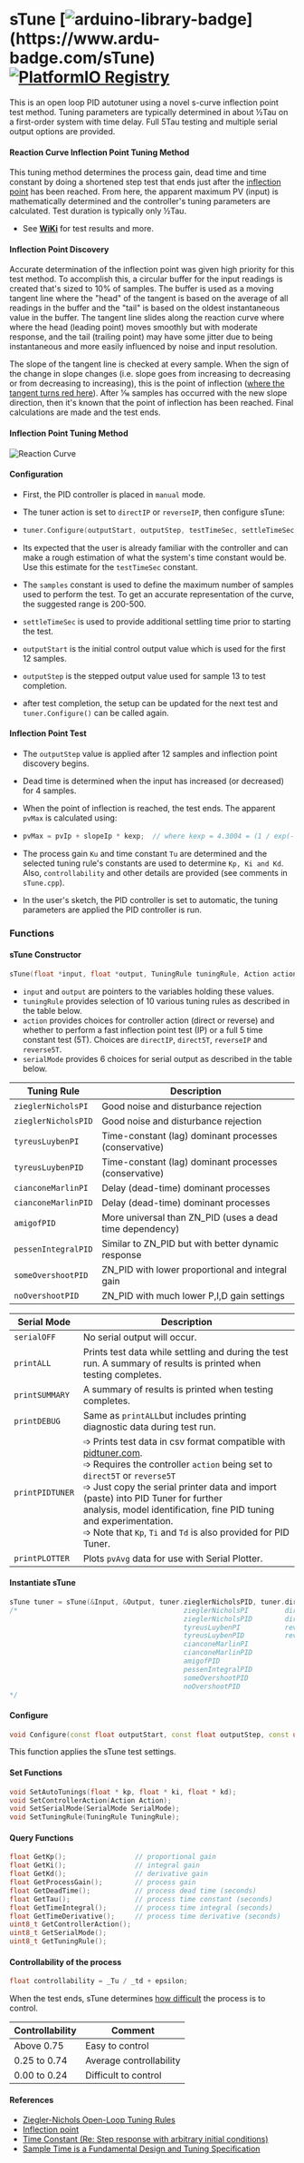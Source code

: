 # sTune    [![arduino-library-badge](https://www.ardu-badge.com/badge/sTune.svg?)](https://www.ardu-badge.com/sTune) [![PlatformIO Registry](https://badges.registry.platformio.org/packages/dlloydev/library/sTune.svg)](https://registry.platformio.org/packages/libraries/dlloydev/sTune)

This is an open loop PID autotuner using a novel s-curve inflection point test method. Tuning parameters are typically determined in about ½Tau on a first-order system with time delay. Full 5Tau testing and multiple serial output options are provided.

#### Reaction Curve Inflection Point Tuning Method

This tuning method determines the process gain, dead time and time constant by doing a shortened step test that ends just after the [inflection point](http://en.wikipedia.org/wiki/Inflection_point) has been reached. From here, the apparent maximum PV (input) is mathematically determined and the  controller's tuning parameters are calculated. Test duration is typically only ½Tau.

- See [**WiKi**](https://github.com/Dlloydev/sTune/wiki) for test results and more.

#### Inflection Point Discovery

Accurate determination of the inflection point was given high priority for this test method. To accomplish this, a circular buffer for the input readings is created that's sized to 10% of samples. The buffer is used as a moving tangent line where the "head" of the tangent is based on the average of all readings in the buffer and the "tail" is based on the oldest instantaneous value in the buffer. The tangent line slides along the reaction curve where where the head (leading point) moves smoothly but with moderate response, and the tail (trailing point) may have some jitter due to being instantaneous and more easily influenced by noise and input resolution.

The slope of the tangent line is checked at every sample. When the sign of the change in slope changes (i.e. slope goes from increasing to decreasing or from decreasing to increasing), this is the point of inflection ([where the tangent turns red here](https://en.wikipedia.org/wiki/Inflection_point#/media/File:Animated_illustration_of_inflection_point.gif)). After 1⁄16 samples has occurred with the new slope direction, then it's known that the point of inflection has been reached. Final calculations are made and the test ends.

#### Inflection Point Tuning Method

![Reaction Curve](https://user-images.githubusercontent.com/63488701/147842980-01d12e68-ed80-486c-823e-fcfaa6b89b41.png)

#### Configuration

- First, the PID controller is placed in `manual` mode.

- The tuner action is set to `directIP` or `reverseIP`, then configure sTune:

- ```c++
  tuner.Configure(outputStart, outputStep, testTimeSec, settleTimeSec, samples);
  ```

- Its expected that the user is already familiar with the controller and can make a rough estimation of what the system's time constant would be. Use this estimate for the `testTimeSec` constant.

- The `samples` constant is used to define the maximum number of samples used to perform the test. To get an accurate representation of the curve, the suggested range is 200-500. 

- `settleTimeSec` is used to provide additional settling time prior to starting the test. 

- `outputStart` is the initial control output value which is used for the first 12 samples.

- `outputStep` is the stepped output value used for sample 13 to test completion.

- after test completion, the setup can be updated for the next test and `tuner.Configure()` can be called again.

#### Inflection Point Test

- The `outputStep` value is applied after 12 samples and inflection point discovery begins.

- Dead time is determined when the input has increased (or decreased) for 4 samples.
- When the point of inflection is reached, the test ends. The apparent `pvMax` is calculated using:

- ```c++
  pvMax = pvIp + slopeIp * kexp;  // where kexp = 4.3004 = (1 / exp(-1)) / (1 - exp(-1))
  ```

- The process gain `Ku` and time constant `Tu` are determined and the selected tuning rule's constants are used to determine `Kp, Ki and Kd`. Also, `controllability` and other details are provided (see comments in `sTune.cpp`).
- In the user's sketch, the PID controller is set to automatic, the tuning parameters are applied the PID controller is run.

### Functions

#### sTune Constructor

```c++
sTune(float *input, float *output, TuningRule tuningRule, Action action, SerialMode serialMode);
```

- `input` and `output` are pointers to the variables holding these values.
- `tuningRule` provides selection of 10 various tuning rules as described in the table below.
- `action` provides choices for controller action (direct or reverse) and whether to perform a fast inflection point test (IP) or a full 5 time constant test (5T). Choices are `directIP`, `direct5T`, `reverseIP` and `reverse5T`.
- `serialMode` provides 6 choices for serial output as described in the table below.

| Tuning Rule         | Description                                              |
| ------------------- | -------------------------------------------------------- |
| `zieglerNicholsPI`  | Good noise and disturbance rejection                     |
| `zieglerNicholsPID` | Good noise and disturbance rejection                     |
| `tyreusLuybenPI`    | Time-constant (lag) dominant processes (conservative)    |
| `tyreusLuybenPID`   | Time-constant (lag) dominant processes (conservative)    |
| `cianconeMarlinPI`  | Delay (dead-time) dominant processes                     |
| `cianconeMarlinPID` | Delay (dead-time) dominant processes                     |
| `amigofPID`         | More universal than ZN_PID (uses a dead time dependency) |
| `pessenIntegralPID` | Similar to ZN_PID but with better dynamic response       |
| `someOvershootPID`  | ZN_PID with lower proportional and integral gain         |
| `noOvershootPID`    | ZN_PID with much lower P,I,D gain settings               |

| Serial Mode     | Description                                                  |
| --------------- | ------------------------------------------------------------ |
| `serialOFF`     | No serial output will occur.                                 |
| `printALL`      | Prints test data while settling and during the test run. A summary of results is printed when testing completes. |
| `printSUMMARY`  | A summary of results is printed when testing completes.      |
| `printDEBUG`    | Same as `printALL`but includes printing diagnostic data during test run. |
| `printPIDTUNER` | ➩  Prints test data in csv format compatible with [pidtuner.com](https://pidtuner.com/#/). <br />➩  Requires the controller `action` being set to `direct5T` or `reverse5T`<br />➩  Just copy the serial printer data and import (paste) into PID Tuner for further<br />      analysis, model identification, fine PID tuning and experimentation. <br />➩  Note that `Kp`, `Ti` and `Td` is also provided for PID Tuner. |
| `printPLOTTER`  | Plots `pvAvg` data for use with Serial Plotter.              |

#### Instantiate sTune

```c++
sTune tuner = sTune(&Input, &Output, tuner.zieglerNicholsPID, tuner.directIP, tuner.printALL);
/*                                         zieglerNicholsPI         directIP        serialOFF
                                           zieglerNicholsPID        direct5T        printALL
                                           tyreusLuybenPI           reverseIP       printSUMMARY
                                           tyreusLuybenPID          reverse5T       printDEBUG
                                           cianconeMarlinPI                         printPIDTUNER
                                           cianconeMarlinPID                        serialPLOTTER
                                           amigofPID
                                           pessenIntegralPID
                                           someOvershootPID
                                           noOvershootPID
*/
```

#### Configure

```c++
void Configure(const float outputStart, const float outputStep, const uint32_t testTimeSec, const uint32_t settleTimeSec, const uint16_t samples);
```

This function applies the sTune test settings.

#### Set Functions

```c++
void SetAutoTunings(float * kp, float * ki, float * kd);
void SetControllerAction(Action Action);
void SetSerialMode(SerialMode SerialMode);
void SetTuningRule(TuningRule TuningRule);
```

#### Query Functions

```c++
float GetKp();                 // proportional gain
float GetKi();                 // integral gain
float GetKd();                 // derivative gain
float GetProcessGain();        // process gain
float GetDeadTime();           // process dead time (seconds)
float GetTau();                // process time constant (seconds)
float GetTimeIntegral();       // process time integral (seconds)
float GetTimeDerivative();     // process time derivative (seconds)
uint8_t GetControllerAction();
uint8_t GetSerialMode();
uint8_t GetTuningRule();
```

#### Controllability of the process

```c++
float controllability = _Tu / _td + epsilon;
```

When the test ends, sTune determines [how difficult](https://blog.opticontrols.com/wp-content/uploads/2011/06/td-versus-tau.png) the process is to control.

| Controllability | Comment                 |
| --------------- | ----------------------- |
| Above 0.75      | Easy to control         |
| 0.25 to 0.74    | Average controllability |
| 0.00 to 0.24    | Difficult to control    |

#### References

- [Ziegler-Nichols Open-Loop Tuning Rules](https://blog.opticontrols.com/archives/477)
- [Inflection point](https://en.wikipedia.org/wiki/Inflection_point)
- [Time Constant (Re: Step response with arbitrary initial conditions)](https://en.wikipedia.org/wiki/Time_constant)
- [Sample Time is a Fundamental Design and Tuning Specification](https://controlguru.com/sample-time-is-a-fundamental-design-and-tuning-specification/)

